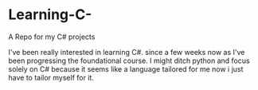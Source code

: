 # Learning-C-
A Repo for my C# projects 

I've been really interested in learning C#. since a few weeks now as I've been progressing the foundational course. 
I might ditch python and focus solely on C# because it seems like a language tailored for me now i just have to tailor myself for it.

